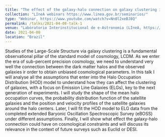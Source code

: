 ```yaml
---
title: "The effect of the galaxy-halo connection on galaxy clustering in the advent of stage-IV experiments"
collection: "LIneA webinars https://www.linea.gov.br/seminarios/"
type: "Webinar, https://www.youtube.com/watch?v=Nn0l2xeBJ8Q"
permalink: /talks/2021-04-08-talk-1
venue: "Labóratorio Interinstitucional de e-Astronomia (LIneA, https://www.linea.gov.br/seminarios/)"
date: 2021-04-08
location: "Brazil"
---
```


Studies of the Large-Scale Structure via galaxy clustering is a fundamental observational pillar of the standard model of cosmology, LCDM. As we enter the era of sub-percent precision cosmology, we need to understand very well the connection between the dark matter halos and the observed galaxies ir order to obtain unbiased cosmological parameters. In this talk I will analyse all the assumptions that enter into the Halo Occupation Distribution (HOD) model to understand how they can affect the clustering of galaxies, with a focus on Emission Line Galaxies (ELGs), key to the next generation of experiments. I will study the shape of the mean halo occupation curves, the probability distribution function of the satellite galaxies and the position and velocity profiles of the satellite galaxies around the halo centers. Later, I will fit the HOD model to ELG data from the completed extended Baryonic Oscillation Spectroscopic Survey (eBOSS) under different assumptions. Finally, I will show what effect the galaxy-halo connection could have on cosmological constraints and will discuss its relevance in the context of future surveys such as Euclid or DESI.
